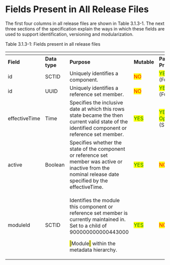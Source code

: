 # Fields Present in All Release Files

The first four columns in all release files are shown in Table 3.1.3-1. The next three sections of the specification explain the ways in which these fields are used to support identification, versioning and modularization.

Table 3.1.3-1: Fields present in all release files

<table data-header-hidden data-full-width="true"><thead><tr><th width="123.8125"></th><th width="101.171875"></th><th width="258.21875"></th><th width="88.48046875"></th><th></th></tr></thead><tbody><tr><td><strong>Field</strong></td><td><strong>Data type</strong></td><td><strong>Purpose</strong></td><td><strong>Mutable</strong></td><td><strong>Part of Primary Key</strong></td></tr><tr><td>id</td><td>SCTID</td><td>Uniquely identifies a component.</td><td><mark style="color:red;">NO</mark></td><td><mark style="color:green;">YES</mark><br>(Full/Snapshot)</td></tr><tr><td>id</td><td>UUID</td><td>Uniquely identifies a reference set member.</td><td><mark style="color:red;">NO</mark></td><td><mark style="color:green;">YES</mark><br>(Full/Snapshot)</td></tr><tr><td>effectiveTime</td><td>Time</td><td>Specifies the inclusive date at which this rows state became the then current valid state of the identified component or reference set member.</td><td><mark style="color:green;">YES</mark></td><td><mark style="color:green;">YES</mark> (Full)<br><mark style="color:green;">Optional</mark> (Snapshot)</td></tr><tr><td>active</td><td>Boolean</td><td>Specifies whether the state of the component or reference set member was active or inactive from the nominal release date specified by the effectiveTime.</td><td><mark style="color:green;">YES</mark></td><td><mark style="color:red;">NO</mark></td></tr><tr><td>moduleId</td><td>SCTID</td><td><p>Identifies the module this component or reference set member is currently maintained in. Set to a child of 900000000000443000 </p><p><mark style="color:blue;">|</mark>Module<mark style="color:blue;">|</mark> within the metadata hierarchy.</p></td><td><mark style="color:green;">YES</mark></td><td><mark style="color:red;">NO</mark></td></tr></tbody></table>

